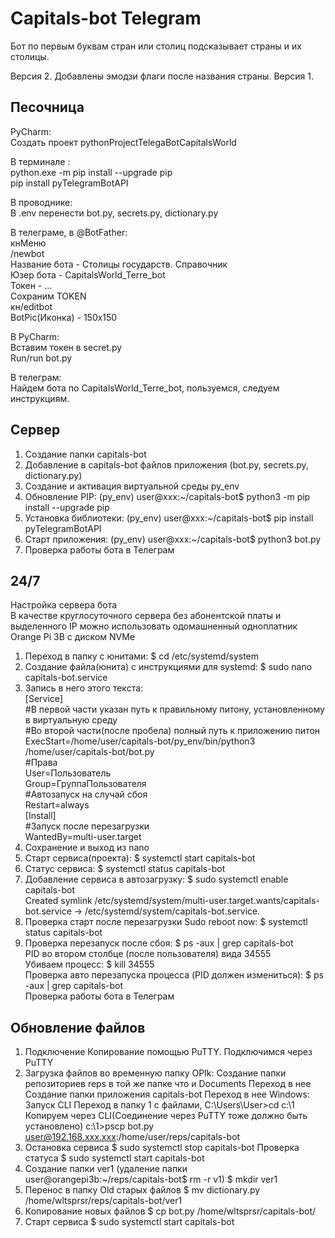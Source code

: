 # Capitals-bot Telegram

Бот по первым буквам стран или столиц подсказывает страны и их столицы.

Версия 2. Добавлены эмодзи флаги после названия страны.
Версия 1.

## Песочница
  
PyCharm:  
Создать проект pythonProjectTelegaBotCapitalsWorld  

В терминале :  
python.exe -m pip install --upgrade pip  
pip install pyTelegramBotAPI  

В проводнике:  
В .env перенести bot.py, secrets.py, dictionary.py  

В телеграме, в @BotFather:  
кнМеню  
/newbot   
Название бота - Столицы государств. Справочник  
Юзер бота - CapitalsWorld_Terre_bot  
Токен - ...  
Сохраним TOKEN  
кн/editbot  
BotPic(Иконка) - 150х150  

В PyCharm:  
Вставим токен в secret.py  
Run/run bot.py  

В телеграм:  
Найдем бота по CapitalsWorld_Terre_bot, пользуемся, следуем инструкциям.  

## Сервер

1.	Создание папки capitals-bot  
2.	Добавление в capitals-bot файлов приложения (bot.py, secrets.py, dictionary.py)  
3.	Создание и активация виртуальной среды py_env  
4.	Обновление PIP: (py_env) user@xxx:~/capitals-bot$ python3 -m pip install --upgrade pip  
5.	Установка библиотеки: (py_env) user@xxx:~/capitals-bot$ pip install pyTelegramBotAPI  
6.	Старт приложения: (py_env) user@xxx:~/capitals-bot$ python3 bot.py
7.	Проверка работы бота в Телеграм

## 24/7

Настройка сервера бота    
В качестве круглосуточного сервера без абонентской платы и выделенного IP можно использовать одомашненный одноплатник Orange Pi 3B с диском NVMe

1.	Переход в папку с юнитами: $ cd /etc/systemd/system  
2.	Создание файла(юнита) с инструкциями для systemd: $ sudo nano capitals-bot.service  
3.	Запись в него этого текста:  
[Service]  
#В первой части указан путь к правильному питону, установленному в виртуальную среду  
#Во второй части(после пробела) полный путь к приложению питон  
ExecStart=/home/user/capitals-bot/py_env/bin/python3 /home/user/capitals-bot/bot.py  
#Права  
User=Пользователь  
Group=ГруппаПользователя  
#Автозапуск на случай сбоя  
Restart=always    
[Install]  
#Запуск после перезагрузки  
WantedBy=multi-user.target  
4.	Сохранение и выход из nano  
5.	Старт сервиса(проекта): $ systemctl start capitals-bot  
6.	Статус сервиса: $ systemctl status capitals-bot  
7.	Добавление сервиса в автозагрузку: $ sudo systemctl enable capitals-bot  
Created symlink /etc/systemd/system/multi-user.target.wants/capitals-bot.service → /etc/systemd/system/capitals-bot.service.  
8.	Проверка старт после перезагрузки Sudo reboot now: $ systemctl status capitals-bot  
9.	Проверка перезапуск после сбоя: $ ps -aux | grep capitals-bot  
PID во втором столбце (после пользователя) вида 34555  
Убиваем процесc: $ kill 34555  
Проверка авто перезапуска процесса (PID должен измениться):  $ ps -aux | grep capitals-bot  
Проверка работы бота в Телеграм  

## Обновление файлов  

1.	Подключение
Копирование помощью PuTTY. Подключимся через PuTTY
2.	Загрузка файлов во временную папку
OPIk:
Создание папки репозиториев reps в той же папке что и Documents
Переход в нее
Создание папки приложения capitals-bot
Переход в нее
Windows:
Запуск CLI
Переход в папку 1 с файлами, 
C:\Users\User>cd c:\1
Копируем через CLI(Соединение через PuTTY тоже должно быть установлено)
c:\1>pscp bot.py user@192.168.ххх.ххх:/home/user/reps/capitals-bot
3.	Остановка сервиса
$ sudo systemctl stop capitals-bot
Проверка статуса
$ sudo systemctl start capitals-bot
4.	Создание папки ver1  (удаление папки user@orangepi3b:~/reps/capitals-bot$ rm -r v1)
$ mkdir ver1
5.	Перенос в папку Old старых файлов
$ mv dictionary.py /home/wltsprsr/reps/capitals-bot/ver1
6.	Копирование новых файлов
$ cp bot.py /home/wltsprsr/capitals-bot/
7.	Старт сервиса
$ sudo systemctl start capitals-bot


